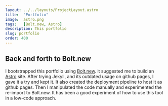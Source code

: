 ```yaml
---
layout: ../../layouts/ProjectLayout.astro
title:  "Portfolio"
image:  astro.png
tags:   [Bolt.new, Astro]
description: This portfolio
slug: portfolio
order: 400
---
```

## Back and forth to Bolt.new

I bootstrapped this portfolio using [Bolt.new](https://bolt.new/). it suggested me to build an [Astro](https://astro.build/) site. After trying Jekyll, and its outdated usage on github pages, I gave it a try and kept it. It also created the deployment pipeline to host it as github pages. Then I manipulated the code manually and experimented the re-import to Bolt.new. It has been a good experiment of how to use this tool in a low-code approach.
